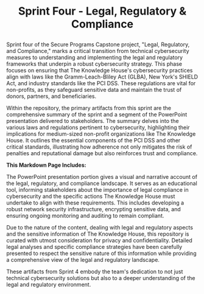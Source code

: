 # <p align="center"> Sprint Four - Legal, Regulatory & Compliance <p align="center">

Sprint four of the Secure Programs Capstone project, "Legal, Regulatory, and Compliance," marks a critical transition from technical cybersecurity measures to understanding and implementing the legal and regulatory frameworks that underpin a robust cybersecurity strategy. This phase focuses on ensuring that The Knowledge House's cybersecurity practices align with laws like the Gramm-Leach-Bliley Act (GLBA), New York's SHIELD Act, and industry standards like the PCI DSS. These regulations are vital for non-profits, as they safeguard sensitive data and maintain the trust of donors, partners, and beneficiaries.

Within the repository, the primary artifacts from this sprint are the comprehensive summary of the sprint and a segment of the PowerPoint presentation delivered to stakeholders. The summary delves into the various laws and regulations pertinent to cybersecurity, highlighting their implications for medium-sized non-profit organizations like The Knowledge House. It outlines the essential components of the PCI DSS and other critical standards, illustrating how adherence not only mitigates the risk of penalties and reputational damage but also reinforces trust and compliance.

**This Markdown Page Includes:**

The PowerPoint presentation portion gives a visual and narrative account of the legal, regulatory, and compliance landscape. It serves as an educational tool, informing stakeholders about the importance of legal compliance in cybersecurity and the specific actions The Knowledge House must undertake to align with these requirements. This includes developing a robust network security infrastructure, encrypting sensitive data, and ensuring ongoing monitoring and auditing to remain compliant.

Due to the nature of the content, dealing with legal and regulatory aspects and the sensitive information of The Knowledge House, this repository is curated with utmost consideration for privacy and confidentiality. Detailed legal analyses and specific compliance strategies have been carefully presented to respect the sensitive nature of this information while providing a comprehensive view of the legal and regulatory landscape.

These artifacts from Sprint 4 embody the team's dedication to not just technical cybersecurity solutions but also to a deeper understanding of the legal and regulatory environment. 
